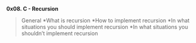 **0x08. C - Recursion**
>General
*What is recursion
*How to implement recursion
*In what situations you should implement recursion
*In what situations you shouldn’t implement recursion
